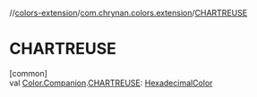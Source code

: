 //[colors-extension](../../index.md)/[com.chrynan.colors.extension](index.md)/[CHARTREUSE](-c-h-a-r-t-r-e-u-s-e.md)

# CHARTREUSE

[common]\
val [Color.Companion](../../../colors-core/colors-core/com.chrynan.colors/-color/-companion/index.md).[CHARTREUSE](-c-h-a-r-t-r-e-u-s-e.md): [HexadecimalColor](../../../colors-core/colors-core/com.chrynan.colors/-hexadecimal-color/index.md)
